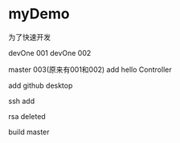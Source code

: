 # myDemo
为了快速开发

devOne 001
devOne 002

master 003(原来有001和002)
add hello Controller 

add github desktop

ssh add 

rsa deleted

build
master